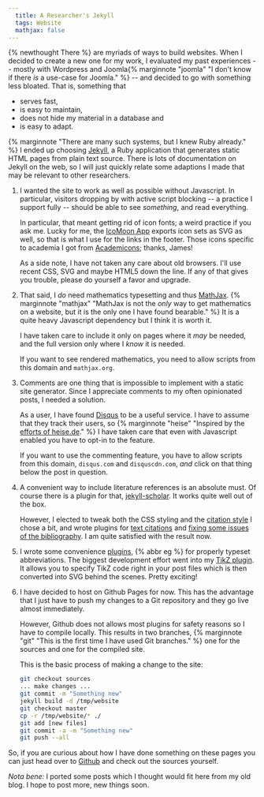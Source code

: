 ```yaml
---
  title: A Researcher's Jekyll
  tags: Website
  mathjax: false
---
```


{% newthought There %} are myriads of ways to build websites.
When I decided to create a new one for my work, I evaluated my past
experiences -- mostly with Wordpress and 
Joomla{% marginnote "joomla" "I don't know if there *is* a use-case for Joomla." %} -- 
and decided to go with something less bloated. That is, something that

 * serves fast,
 * is easy to maintain,
 * does not hide my material in a database and
 * is easy to adapt.

{% marginnote "There are many such systems, but I knew Ruby already." %}
I ended up choosing [Jekyll](http://jekyllrb.com/), a Ruby application that 
generates static HTML pages from plain text source. 
There is lots of documentation on Jekyll on the web, so I will just quickly
relate some adaptions I made that may be relevant to other researchers.

 1. I wanted the site to work as well as possible without Javascript.
    In particular, visitors dropping by with active script blocking -- 
    a practice I support fully -- should be able to see *something*,
    and read everything.
    
    In particular, that meant getting rid of icon fonts; a weird practice
    if you ask me.
    Lucky for me, the [IcoMoon App](https://icomoon.io/) exports icon sets
    as SVG as well, so that is what I use for the links in the footer.
    Those icons specific to academia I got from [Academicons](http://jpswalsh.github.io/academicons/); thanks, James!
    
    As a side note, I have not taken any care about old browsers.
    I'll use recent CSS, SVG and maybe HTML5 down the line.
    If any of that gives you trouble, please do yourself a favor and
    upgrade.
 
 2. That said, I *do* need mathematics typesetting and thus
    [MathJax](http://mathjax.org).
    {% marginnote "mathjax" "MathJax is not the *only* way to get mathematics on a website, but it is the only one I have found bearable." %} 
    It is a quite heavy Javascript dependency but I think it is worth it.
    
    I have taken care to include it only on pages where it *may* be needed,
    and the full version only where I *know* it is needed.
    
    If you want to see rendered mathematics, you need to allow scripts from 
    this domain and `mathjax.org`.
 
 3. Comments are one thing that is impossible to implement with a static
    site generator. Since I appreciate comments to my often opinionated 
    posts, I needed a solution.
    
    As a user, I have found [Disqus](https://disqus.com) to be a useful
    service. I have to assume that they track their users, so
    {% marginnote "heise" "Inspired by the [efforts of heise.de](https://github.com/heiseonline/shariff)." %}
    I have taken care that even with Javascript enabled you have to opt-in
    to the feature.
    
    If you want to use the commenting feature, you have to allow
    scripts from this domain, `disqus.com` and `disquscdn.com`, 
    *and* click on that thing below the post in question.
 
 4. A convenient way to include literature references is an absolute must.
    Of course there is a plugin for that, 
      [jekyll-scholar](https://github.com/inukshuk/jekyll-scholar).
    It works quite well out of the box.
    
    However, I elected to tweak both the CSS styling and the 
      [citation style](https://github.com/reitzig/reitzig.github.io/blob/sources/_includes/structured-refs-web.csl) 
    I chose a bit, and wrote plugins for
      [text citations](https://github.com/reitzig/reitzig.github.io/blob/sources/_plugins/textcite.rb)
    and
      [fixing some issues of the bibliography](https://github.com/reitzig/reitzig.github.io/blob/sources/_plugins/fixbibliography.rb).
    I am quite satisfied with the result now.

 5. I wrote some convenience 
      [plugins](https://github.com/reitzig/reitzig.github.io/tree/sources/_plugins),
    {% abbr eg %} for properly typeset abbreviations.
    The biggest development effort went into my 
      [TikZ plugin](https://github.com/reitzig/reitzig.github.io/blob/sources/_plugins/tikz.rb).
    It allows you to specify TikZ code right in your post files which is then
    converted into SVG behind the scenes. Pretty exciting!

 6. I have decided to host on Github Pages for now. 
    This has the advantage that I just have to push my changes to a Git 
    repository and they go live almost immediately.
    
    However, Github does not allows most plugins for safety reasons
    so I have to compile locally. This results in two branches,
    {% marginnote "git" "This is the first time I have used Git branches." %}
    one for the sources and one for the compiled site.
    
    This is the basic process of making a change to the site:
 
    ~~~bash
    git checkout sources
    ... make changes ...
    git commit -m "Something new"
    jekyll build -d /tmp/website
    git checkout master
    cp -r /tmp/website/* ./
    git add [new files]
    git commit -a -m "Something new"
    git push --all
    ~~~
 
So, if you are curious about how I have done something on these pages you
can just head over to [Github](https://github.com/reitzig/reitzig.github.io/)
and check out the sources yourself.

*Nota bene:* I ported some posts which I thought would fit here from my old blog.
I hope to post more, new things soon.
